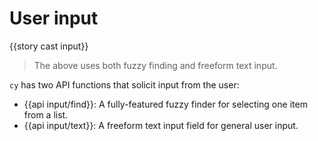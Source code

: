 # User input

{{story cast input}}

> The above uses both fuzzy finding and freeform text input.

`cy` has two API functions that solicit input from the user:

- {{api input/find}}: A fully-featured fuzzy finder for selecting one item from a list.
- {{api input/text}}: A freeform text input field for general user input.
